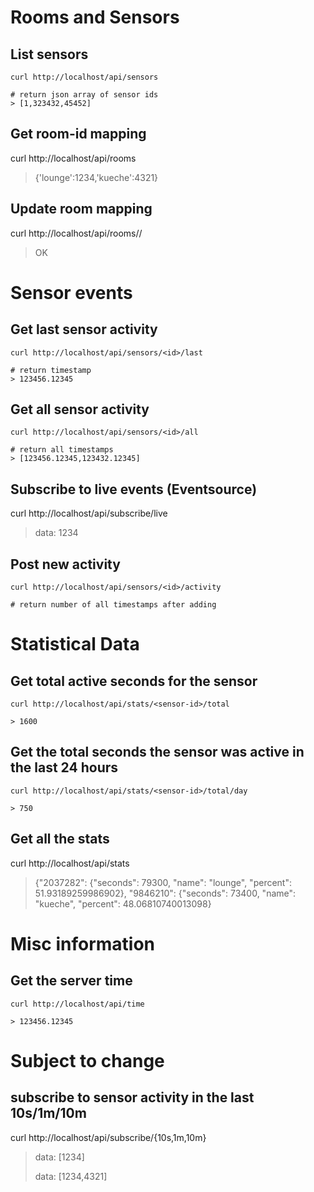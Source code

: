 # Rooms and Sensors

## List sensors

    curl http://localhost/api/sensors
    
    # return json array of sensor ids
    > [1,323432,45452]
    
## Get room-id mapping

  curl http://localhost/api/rooms

  > {'lounge':1234,'kueche':4321}

## Update room mapping

  curl http://localhost/api/rooms/<name>/<ident>

  > OK

# Sensor events

## Get last sensor activity

    curl http://localhost/api/sensors/<id>/last

    # return timestamp 
    > 123456.12345

## Get all sensor activity

    curl http://localhost/api/sensors/<id>/all

    # return all timestamps
    > [123456.12345,123432.12345]

## Subscribe to live events (Eventsource)

  curl http://localhost/api/subscribe/live

  > data: 1234

## Post new activity

    curl http://localhost/api/sensors/<id>/activity

    # return number of all timestamps after adding

# Statistical Data

## Get total active seconds for the sensor

    curl http://localhost/api/stats/<sensor-id>/total

    > 1600
    
## Get the total seconds the sensor was active in the last 24 hours

    curl http://localhost/api/stats/<sensor-id>/total/day

    > 750

## Get all the stats

  curl http://localhost/api/stats

  > {"2037282": {"seconds": 79300, "name": "lounge", "percent": 51.93189259986902}, "9846210": {"seconds": 73400, "name": "kueche", "percent": 48.06810740013098}
    
# Misc information

## Get the server time

    curl http://localhost/api/time

    > 123456.12345

# Subject to change

## subscribe to sensor activity in the last 10s/1m/10m

  curl http://localhost/api/subscribe/{10s,1m,10m}

  > data: [1234]
  >
  > data: [1234,4321]

